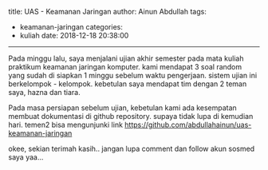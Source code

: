 title: UAS - Keamanan Jaringan
author: Ainun Abdullah
tags:
  - keamanan-jaringan
categories:
  - kuliah
date: 2018-12-18 20:38:00
---

Pada minggu lalu, saya menjalani ujian akhir semester pada mata kuliah praktikum keamanan jaringan komputer. kami mendapat 3 soal random yang sudah di siapkan 1 minggu sebelum waktu pengerjaan. sistem ujian ini berkelompok - kelompok. kebetulan saya mendapat tim dengan 2 teman saya, hazna dan tiara. 

Pada masa persiapan sebelum ujian, kebetulan kami ada kesempatan membuat dokumentasi di github repository. supaya tidak lupa di kemudian hari. temen2 bisa mengunjunki link https://github.com/abdullahainun/uas-keamanan-jaringan 

okee, sekian terimah kasih.. jangan lupa comment dan follow akun sosmed saya yaa...